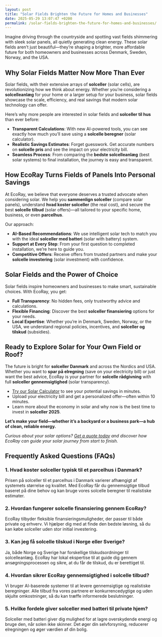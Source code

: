 ```yaml
---
layout: post
title: "Solar Fields Brighten the Future for Homes and Businesses"
date: 2025-05-29 13:07:47 +0200
permalink: /solar-fields-brighten-the-future-for-homes-and-businesses/
---
```

Imagine driving through the countryside and spotting vast fields shimmering with sleek solar panels, all quietly generating clean energy. These solar fields aren’t just beautiful—they’re shaping a brighter, more affordable future for both homeowners and businesses across Denmark, Sweden, Norway, and the USA.

## Why Solar Fields Matter Now More Than Ever

Solar fields, with their extensive arrays of **solceller** (solar cells), are revolutionizing how we think about energy. Whether you’re considering a **solcelleanlæg** for your home or a larger setup for your business, solar fields showcase the scale, efficiency, and real savings that modern solar technology can offer.

Here’s why more people are interested in solar fields and **solceller til hus** than ever before:

- **Transparent Calculations**: With new AI-powered tools, you can see exactly how much you’ll save using a **solcelle beregner** (solar calculator).
- **Realistic Savings Estimates**: Forget guesswork. Get accurate numbers on **solcelle pris** and see the impact on your electricity bill.
- **Seamless Process**: From comparing the **bedste solcelleanlæg** (best solar systems) to final installation, the journey is easy and transparent.

## How EcoRay Turns Fields of Panels Into Personal Savings

At EcoRay, we believe that everyone deserves a trusted advocate when considering solar. We help you **sammenlign solceller** (compare solar panels), understand **hvad koster solceller** (the real cost), and secure the best **solcelle tilbud** (solar offers)—all tailored to your specific home, business, or even **parcelhus**.

Our approach:

- **AI-Based Recommendations**: We use intelligent solar tech to match you with the ideal **solceller med batteri** (solar with battery) system.
- **Support at Every Step**: From your first question to completed installation, we’re here to guide you.
- **Competitive Offers**: Receive offers from trusted partners and make your **solcelle investering** (solar investment) with confidence.

## Solar Fields and the Power of Choice

Solar fields inspire homeowners and businesses to make smart, sustainable choices. With EcoRay, you get:

- **Full Transparency**: No hidden fees, only trustworthy advice and calculations.
- **Flexible Financing**: Discover the best **solceller finansiering** options for your needs.
- **Local Expertise**: Whether you’re in Denmark, Sweden, Norway, or the USA, we understand regional policies, incentives, and **solceller og tilskud** (subsidies).

## Ready to Explore Solar for Your Own Field or Roof?

The future is bright for **solceller Danmark** and across the Nordics and USA. Whether you want to **spar på elregning** (save on your electricity bill) or just want the best advice, EcoRay is your partner for **solcelle rådgivning** with full **solceller gennemsigtighed** (solar transparency).

- [Try our Solar Calculator](https://ecoray.dk/en/calculator) to see your potential savings in minutes.
- Upload your electricity bill and get a personalized offer—often within 10 minutes.
- Learn more about the economy in solar and why now is the best time to invest in **solceller 2025**.

**Let’s make your field—whether it’s a backyard or a business park—a hub of clean, reliable energy.**

*Curious about your solar options? [Get a quote today](https://ecoray.dk/en/calculator) and discover how EcoRay can guide your solar journey from start to finish.*

## Frequently Asked Questions (FAQs)

### 1. Hvad koster solceller typisk til et parcelhus i Danmark?

Prisen på solceller til et parcelhus i Danmark varierer afhængigt af systemets størrelse og kvalitet. Med EcoRay får du gennemsigtige tilbud baseret på dine behov og kan bruge vores solcelle beregner til realistiske estimater.

### 2. Hvordan fungerer solcelle finansiering gennem EcoRay?

EcoRay tilbyder fleksible finansieringsmuligheder, der passer til både private og erhverv. Vi hjælper dig med at finde den bedste løsning, så du kan købe solceller uden stor initial investering.

### 3. Kan jeg få solcelle tilskud i Norge eller Sverige?

Ja, både Norge og Sverige har forskellige tilskudsordninger til solcelleanlæg. EcoRay har lokal ekspertise til at guide dig gennem ansøgningsprocessen og sikre, at du får de tilskud, du er berettiget til.

### 4. Hvordan sikrer EcoRay gennemsigtighed i solcelle tilbud?

Vi bruger AI-baserede systemer til at levere gennemsigtige og realistiske beregninger. Alle tilbud fra vores partnere er konkurrencedygtige og uden skjulte omkostninger, så du kan træffe informerede beslutninger.

### 5. Hvilke fordele giver solceller med batteri til private hjem?

Solceller med batteri giver dig mulighed for at lagre overskydende energi og bruge den, når solen ikke skinner. Det øger din selvforsyning, reducerer elregningen og øger værdien af din bolig.

<script type="application/ld+json">
{
  "@context": "https://schema.org",
  "@type": "BlogPosting",
  "headline": "Solar Fields Brighten the Future for Homes and Businesses",
  "description": "Explore how solar fields and EcoRay's AI-powered solar solutions are transforming energy savings for homeowners and businesses across Denmark, Sweden, Norway, and the USA.",
  "author": {
    "@type": "Person",
    "name": "EcoRay"
  },
  "publisher": {
    "@type": "Organization",
    "name": "EcoRay",
    "logo": {
      "@type": "ImageObject",
      "url": "https://ecoray.dk/logo.png"
    }
  },
  "datePublished": "2024-06-01",
  "mainEntityOfPage": {
    "@type": "WebPage",
    "@id": "https://ecoray.dk/en/blog/solar-fields-brighten-future"
  },
  "keywords": "solceller, solcelleanlæg, solceller til hus, solcelle pris, køb solceller, bedste solcelleanlæg, solcelle beregner, solceller med batteri, solceller finansiering, hvad koster solceller, solcelle tilbud, solceller og tilskud, solcelle investering, solceller parcelhus, spar på elregning, solcelle rådgivning, sammenlign solceller, solceller 2025, solceller Danmark, solceller gennemsigtighed, B2C, lead generation, solar, automation, AI Intelligence, AI, intelligent solar",
  "inLanguage": "da-DK"
}
</script>

<script type="application/ld+json">
{
  "@context": "https://schema.org",
  "@type": "FAQPage",
  "mainEntity": [
    {
      "@type": "Question",
      "name": "Hvad koster solceller typisk til et parcelhus i Danmark?",
      "acceptedAnswer": {
        "@type": "Answer",
        "text": "Prisen på solceller til et parcelhus i Danmark varierer afhængigt af systemets størrelse og kvalitet. Med EcoRay får du gennemsigtige tilbud baseret på dine behov og kan bruge vores solcelle beregner til realistiske estimater."
      }
    },
    {
      "@type": "Question",
      "name": "Hvordan fungerer solcelle finansiering gennem EcoRay?",
      "acceptedAnswer": {
        "@type": "Answer",
        "text": "EcoRay tilbyder fleksible finansieringsmuligheder, der passer til både private og erhverv. Vi hjælper dig med at finde den bedste løsning, så du kan købe solceller uden stor initial investering."
      }
    },
    {
      "@type": "Question",
      "name": "Kan jeg få solcelle tilskud i Norge eller Sverige?",
      "acceptedAnswer": {
        "@type": "Answer",
        "text": "Ja, både Norge og Sverige har forskellige tilskudsordninger til solcelleanlæg. EcoRay har lokal ekspertise til at guide dig gennem ansøgningsprocessen og sikre, at du får de tilskud, du er berettiget til."
      }
    },
    {
      "@type": "Question",
      "name": "Hvordan sikrer EcoRay gennemsigtighed i solcelle tilbud?",
      "acceptedAnswer": {
        "@type": "Answer",
        "text": "Vi bruger AI-baserede systemer til at levere gennemsigtige og realistiske beregninger. Alle tilbud fra vores partnere er konkurrencedygtige og uden skjulte omkostninger, så du kan træffe informerede beslutninger."
      }
    },
    {
      "@type": "Question",
      "name": "Hvilke fordele giver solceller med batteri til private hjem?",
      "acceptedAnswer": {
        "@type": "Answer",
        "text": "Solceller med batteri giver dig mulighed for at lagre overskydende energi og bruge den, når solen ikke skinner. Det øger din selvforsyning, reducerer elregningen og øger værdien af din bolig."
      }
    }
  ]
}
</script>